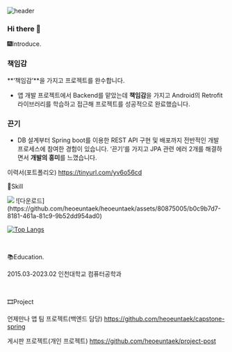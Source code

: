 


![header](https://capsule-render.vercel.app/api?type=wave&color=auto&height=300&section=header&text=Hello%20I'm%20EunTaek&fontSize=90)


### Hi there 👋

🎆Introduce.
### 책임감

 **‘책임감’**을 가지고 프로젝트를 완수합니다.  

- 앱 개발 프로젝트에서 Backend를 맡았는데 **책임감**을 가지고 Android의 Retrofit 라이브러리를 학습하고 접근해 프로젝트를 성공적으로 완료했습니다.

### 끈기

- DB 설계부터 Spring boot를 이용한 REST API 구현 및 배포까지 전반적인 개발 프로세스에 참여한 경험이 있습니다. ‘끈기’를 가지고 JPA 관련 에러 2개를 해결하면서 **개발의 흥미**를 느꼈습니다.

이력서(포트폴리오) https://tinyurl.com/yv6o56cd
<br/>

🎈Skill

<img src="https://img.shields.io/badge/Spring-6DB33F?style=flat&logo=Spring&logoColor=white"/>
![다운로드](https://github.com/heoeuntaek/heoeuntaek/assets/80875005/b0c9b7d7-8181-461a-81c9-9b52dd954ad0)

[![Top Langs](https://github-readme-stats.vercel.app/api/top-langs/?username=heoeuntaek&langs_count=8)](https://github.com/heoeuntaek/github-readme-stats)

<br/>

📚Education.

2015.03-2023.02 인천대학교 컴퓨터공학과

<br/>

🎞Project

언제만나 앱 팀 프로젝트(백엔드 담당)
https://github.com/heoeuntaek/capstone-spring

게시판 프로젝트(개인 프로젝트)
https://github.com/heoeuntaek/project-post



